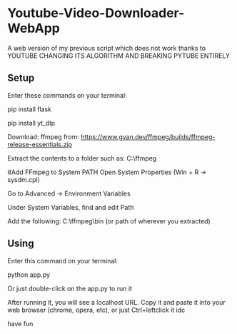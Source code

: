# Youtube-Video-Downloader-WebApp
A web version of my previous script which does not work thanks to YOUTUBE CHANGING ITS ALGORITHM AND BREAKING PYTUBE ENTIRELY

## Setup
Enter these commands on your terminal:

pip install flask

pip install yt_dlp

Download: ffmpeg from: https://www.gyan.dev/ffmpeg/builds/ffmpeg-release-essentials.zip

Extract the contents to a folder such as:
C:\ffmpeg

#Add FFmpeg to System PATH
Open System Properties (Win + R → sysdm.cpl)

Go to Advanced → Environment Variables

Under System Variables, find and edit Path

Add the following:
C:\ffmpeg\bin
(or path of wherever you extracted)

## Using
Enter this command on your terminal:

python app.py

Or just double-click on the app.py to run it

After running it, you will see a localhost URL. Copy it and paste it into your web browser (chrome, opera, etc), or just Ctrl+leftclick it idc

have fun
